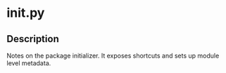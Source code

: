 # __init__.py
## Description
Notes on the package initializer. It exposes shortcuts and sets up module level metadata.
